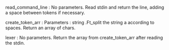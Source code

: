 read_command_line :
No parameters. Read stdin and return the line, adding a space between tokens if necessary.

create_token_arr :
Parameters : string .Ft_split the string a according to spaces. Return an array of chars.

lexer :
No parameters. Return the array from create_token_arr after reading the stdin.
